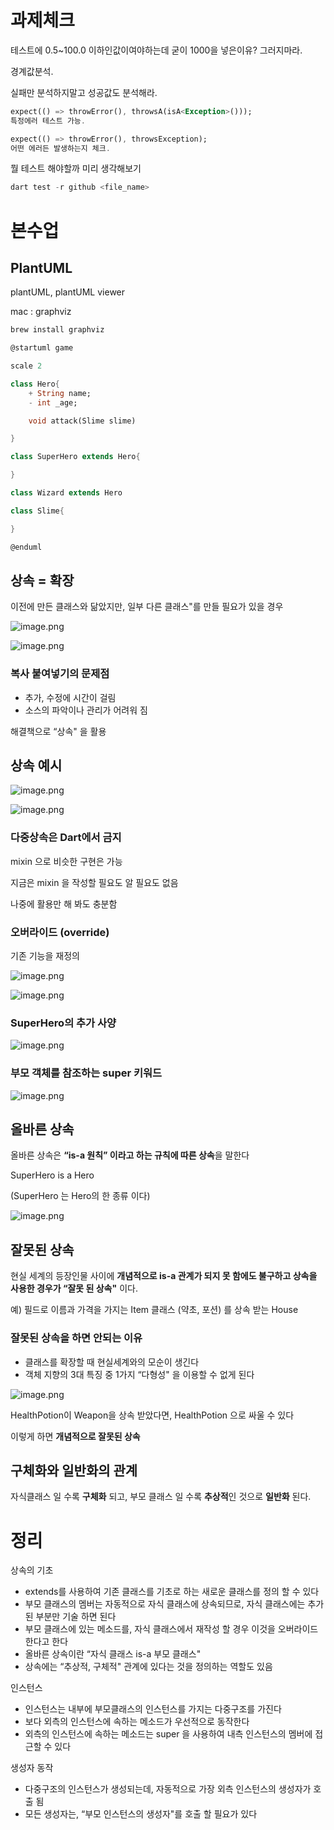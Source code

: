 # 과제체크

테스트에 0.5~100.0 이하인값이여야하는데 굳이 1000을 넣은이유? 그러지마라.

경계값분석. 

실패만 분석하지말고 성공값도 분석해라.

```dart
expect(() => throwError(), throwsA(isA<Exception>()));
특정에러 테스트 가능.

expect(() => throwError(), throwsException);
어떤 에러든 발생하는지 체크.
```

뭘 테스트 해야할까 미리 생각해보기

```dart
dart test -r github <file_name>
```

# 본수업

## PlantUML

plantUML, plantUML viewer

mac : graphviz 

```dart
brew install graphviz
```

```dart
@startuml game

scale 2

class Hero{
    + String name;
    - int _age;

    void attack(Slime slime) 

}

class SuperHero extends Hero{

}

class Wizard extends Hero

class Slime{

}

@enduml
```

## 상속 = 확장

이전에 만든 클래스와 닮았지만, 일부 다른 클래스"를 만들 필요가 있을 경우

![image.png](attachment:3cdeca73-7c01-443d-8aed-068dba1eccb6:image.png)

![image.png](attachment:27cf740e-3450-4c2d-b6f9-0e9eb922522e:image.png)

### **복사 붙여넣기의 문제점**

- 추가, 수정에 시간이 걸림
- 소스의 파악이나 관리가 어려워 짐

해결책으로 “상속" 을 활용

## 상속 예시

![image.png](attachment:d7d03e12-8483-4f95-ba75-75dc4e21c839:image.png)

![image.png](attachment:6a304b29-1eed-4596-bc87-6148292cda64:image.png)

### 다중상속은 Dart에서 금지

mixin 으로 비슷한 구현은 가능

지금은 mixin 을 작성할 필요도 알 필요도 없음

나중에 활용만 해 봐도 충분함

### 오버라이드 (override)

기존 기능을 재정의

![image.png](attachment:f5d10699-bef4-4625-8442-a591250e320b:image.png)

![image.png](attachment:232035a4-3efe-440e-9a9c-bfb784486ea7:image.png)

### SuperHero의 추가 사양

![image.png](attachment:ada19e0c-d6f0-4141-8505-ec9efb4b2d77:image.png)

### 부모 객체를 참조하는 super 키워드

![image.png](attachment:345a3c4b-2d30-4259-9ddd-3a602176725e:image.png)

## 올바른 상속

올바른 상속은 **“is-a 원칙” 이라고 하는 규칙에 따른 상속**을 말한다

SuperHero is a Hero

(SuperHero 는 Hero의 한 종류 이다)

![image.png](attachment:d8316e3b-ac07-45ef-bdd8-3b2793b60b10:image.png)

## 잘못된 상속

현실 세계의 등장인물 사이에 **개념적으로 is-a 관계가 되지 못 함에도 불구하고 상속을 사용한 경우가 “잘못 된 상속"** 이다.

예) 필드로 이름과 가격을 가지는 Item 클래스 (약초, 포션) 를 상속 받는 House

### 잘못된 상속을 하면 안되는 이유

- 클래스를 확장할 때 현실세계와의 모순이 생긴다
- 객체 지향의 3대 특징 중 1가지 “다형성" 을 이용할 수 없게 된다

![image.png](attachment:1ea66ccf-daa3-4b3d-bae8-a95e4b86e813:image.png)

HealthPotion이 Weapon을 상속 받았다면, HealthPotion 으로 싸울 수 있다

이렇게 하면 **개념적으로 잘못된 상속**

## 구체화와 일반화의 관계

자식클래스 일 수록 **구체화** 되고, 부모 클래스 일 수록 **추상적**인 것으로 **일반화** 된다.

# 정리

상속의 기초

- extends를 사용하여 기존 클래스를 기초로 하는 새로운 클래스를 정의 할 수 있다
- 부모 클래스의 멤버는 자동적으로 자식 클래스에 상속되므로, 자식 클래스에는 추가 된 부분만 기술 하면 된다
- 부모 클래스에 있는 메소드를, 자식 클래스에서 재작성 할 경우 이것을 오버라이드 한다고 한다
- 올바른 상속이란 “자식 클래스 is-a 부모 클래스"
- 상속에는 “추상적, 구체적" 관계에 있다는 것을 정의하는 역할도 있음

인스턴스

- 인스턴스는 내부에 부모클래스의 인스턴스를 가지는 다중구조를 가진다
- 보다 외측의 인스턴스에 속하는 메소드가 우선적으로 동작한다
- 외측의 인스턴스에 속하는 메소드는 super 을 사용하여 내측 인스턴스의 멤버에 접근할 수 있다

생성자 동작

- 다중구조의 인스턴스가 생성되는데, 자동적으로 가장 외측 인스턴스의 생성자가 호출 됨
- 모든 생성자는, “부모 인스턴스의 생성자"를 호출 할 필요가 있다